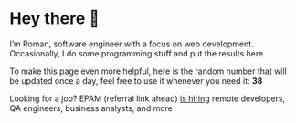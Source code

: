 # Hey there 👋

I’m Roman, software engineer with a focus on web development. Occasionally, I do
some programming stuff and put the results here.

To make this page even more helpful, here is the random number that will be
updated once a day, feel free to use it whenever you need it: **38**

Looking for a job? EPAM (referral link ahead) [is hiring](https://epa.ms/RomanGusev) remote developers,
QA engineers, business analysts, and more
